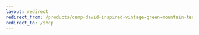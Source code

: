 ```yaml
---
layout: redirect
redirect_from: /products/camp-david-inspired-vintage-green-mountain-tee
redirect_to: /shop
---
```

